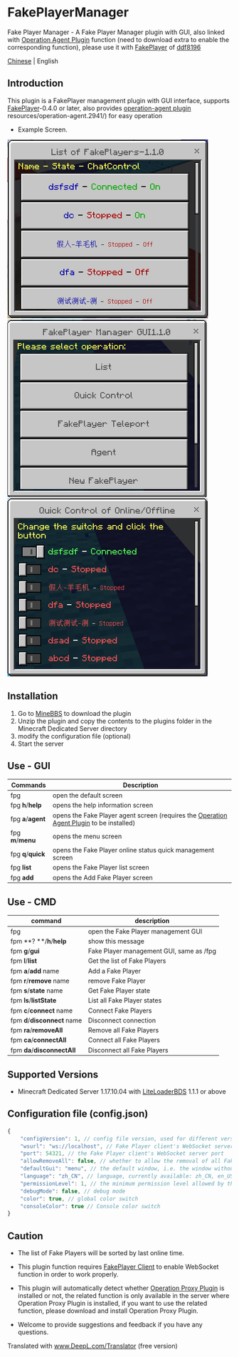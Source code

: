 # FakePlayerManager

Fake Player Manager - A Fake Player Manager plugin with GUI, also linked with [Operation Agent Plugin](https://www.minebbs.com/resources/operation-agent.2941/) function (need to download extra to enable the corresponding function), please use it with [FakePlayer](https://github.com/ddf8196/FakePlayer) of [ddf8196](https://github.com/ddf8196)

[Chinese](README_cn.md) | English

## Introduction

This plugin is a FakePlayer management plugin with GUI interface, supports [FakePlayer](https://github.com/ddf8196/FakePlayer)-0.4.0 or later, also provides [operation-agent plugin](https://www.minebbs.com/) resources/operation-agent.2941/) for easy operation

* Example Screen.

![avatar](./Assests/List_en.png)
![avatar](./Assests/Menu_en.png)
![avatar](./Assests/Quick_en.png)

## Installation

1. Go to [MineBBS](https://www.minebbs.com/resources/fakeplayermanager-gui.2945/) to download the plugin
2. Unzip the plugin and copy the contents to the plugins folder in the Minecraft Dedicated Server directory
3. modify the configuration file (optional)
4. Start the server


## Use - GUI
|Commands|Description|
|-|-|
|fpg |open the default screen|
|fpg **h**/**help** |opens the help information screen|
|fpg **a**/**agent** |opens the Fake Player agent screen (requires the [Operation Agent Plugin](https://www.minebbs.com/resources/operation-agent.2941/) to be installed)|
|fpg **m**/**menu** |opens the menu screen|
|fpg **q**/**quick** |opens the Fake Player online status quick management screen|
|fpg **list** |opens the Fake Player list screen|
|fpg **add** |opens the Add Fake Player screen|


## Use - CMD
|command|description|
|--|--|
| fpg |open the Fake Player management GUI |
| fpm **? **/**h**/**help** | show this message |
| fpm **g**/**gui** | Fake Player management GUI, same as /fpg |
| fpm **l**/**list** | Get the list of Fake Players |
| fpm **a**/**add** name | Add a Fake Player |
| fpm **r**/**remove** name | remove Fake Player |
| fpm **s**/**state** name | Get Fake Player state |
| fpm **ls**/**listState** | List all Fake Player states |
| fpm **c**/**connect** name | Connect Fake Players |
| fpm **d**/**disconnect** name | Disconnect connection |
| fpm **ra**/**removeAll** | Remove all Fake Players |
| fpm **ca**/**connectAll** | Connect all Fake Players |
| fpm **da**/**disconnectAll** | Disconnect all Fake Players |

## Supported Versions

* Minecraft Dedicated Server 1.17.10.04 with [LiteLoaderBDS](https://www.minebbs.com/resources/liteloader.2059/) 1.1.1 or above


## Configuration file (config.json)

```javascript
{
    "configVersion": 1, // config file version, used for different versions of configuration files compatible with updates, do not modify
    "wsurl": "ws://localhost", // Fake Player client's WebSocket server address, generally do not need to modify
    "port": 54321, // the Fake Player client's WebSocket server port
    "allowRemoveAll": false, // whether to allow the removal of all Fake Player commands (to prevent misuse)
    "defaultGui": "menu", // the default window, i.e. the window without any parameters
    "language": "zh_CN", // language, currently available: zh_CN, en_US, contributions welcome
    "permissionLevel": 1, // the minimum permission level allowed by the command, 0 is for all users, 1 is for administrators
    "debugMode": false, // debug mode
    "color": true, // global color switch
    "consoleColor": true // Console color switch
}
```

## Caution
* The list of Fake Players will be sorted by last online time.

* This plugin function requires [FakePlayer Client](https://github.com/ddf8196/FakePlayer) to enable WebSocket function in order to work properly.

* This plugin will automatically detect whether [Operation Proxy Plugin](https://www.minebbs.com/resources/operation-agent.2941/) is installed or not, the related function is only available in the server where Operation Proxy Plugin is installed, if you want to use the related function, please download and install Operation Proxy Plugin.

* Welcome to provide suggestions and feedback if you have any questions.


Translated with www.DeepL.com/Translator (free version)